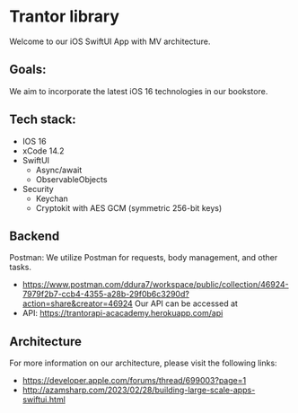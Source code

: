 #  Trantor library


Welcome to our iOS SwiftUI App with MV architecture.

## Goals:
We aim to incorporate the latest iOS 16 technologies in our bookstore.

## Tech stack:
- IOS 16
- xCode 14.2
- SwiftUI 
  - Async/await
  - ObservableObjects
- Security
  - Keychan
  - Cryptokit with AES GCM (symmetric 256-bit keys)  

## Backend
Postman: We utilize Postman for requests, body management, and other tasks.
- https://www.postman.com/ddura7/workspace/public/collection/46924-7979f2b7-ccb4-4355-a28b-29f0b6c3290d?action=share&creator=46924
Our API can be accessed at 
- API: https://trantorapi-acacademy.herokuapp.com/api

## Architecture

For more information on our architecture, please visit the following links:
- https://developer.apple.com/forums/thread/699003?page=1
- http://azamsharp.com/2023/02/28/building-large-scale-apps-swiftui.html

